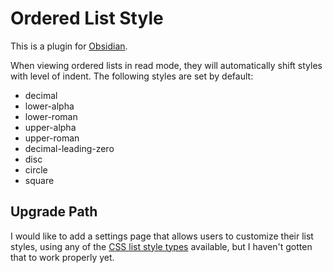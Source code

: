 # Ordered List Style

This is a plugin for [Obsidian](https://obsidian.md).

When viewing ordered lists in read mode, they will automatically shift styles with level of indent. The following styles are set by default: 

- decimal
- lower-alpha
- lower-roman
- upper-alpha
- upper-roman
- decimal-leading-zero
- disc
- circle
- square

## Upgrade Path

I would like to add a settings page that allows users to customize their list styles, using any of the [CSS list style types](https://developer.mozilla.org/en-US/docs/Web/CSS/list-style-type) available, but I haven't gotten that to work properly yet.
